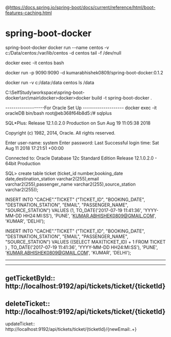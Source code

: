 @https://docs.spring.io/spring-boot/docs/current/reference/html/boot-features-caching.html 


# spring-boot-docker
spring-boot-docker
docker run --name centos -v c:/Data/centos:/var/lib/centos -d centos tail -f /dev/null

docker exec -it centos bash

docker run -p 9090:9090 -d kumarabhishek0809/spring-boot-docker:0.1.2

docker run -v c:/data:/data centos ls /data

C:\SelfStudy\workspace\spring-boot-docker\src\main\docker>docker>docker build -t spring-boot-docker .


-------------------For Oracle Set Up --------------------
 docker exec -it oracleDB bin/bash
root@eb368f64b8d5:/# sqlplus

SQL*Plus: Release 12.1.0.2.0 Production on Sun Aug 19 11:05:38 2018

Copyright (c) 1982, 2014, Oracle.  All rights reserved.

Enter user-name: system
Enter password: 
Last Successful login time: Sat Aug 11 2018 17:21:51 +00:00

Connected to:
Oracle Database 12c Standard Edition Release 12.1.0.2.0 - 64bit Production

SQL> create table ticket (ticket_id number,booking_date date,destination_station varchar2(255),email varchar2(255),passenger_name varchar2(255),source_station varchar2(255));


INSERT INTO "CACHE"."TICKET" ("TICKET_ID", "BOOKING_DATE", "DESTINATION_STATION", "EMAIL", "PASSENGER_NAME", "SOURCE_STATION") VALUES (1, TO_DATE('2017-07-19 11:41:36', 'YYYY-MM-DD HH24:MI:SS'), 'PUNE', 'KUMAR.ABHISHEK0809@GMAIL.COM', 'KUMAR', 'DELHI');

INSERT INTO "CACHE"."TICKET" ("TICKET_ID", "BOOKING_DATE", "DESTINATION_STATION", "EMAIL", "PASSENGER_NAME", "SOURCE_STATION") VALUES ((SELECT MAX(TICKET_ID) + 1 FROM TICKET ) , TO_DATE('2017-07-19 11:41:36', 'YYYY-MM-DD HH24:MI:SS'), 'PUNE', 'KUMAR.ABHISHEK0809@GMAIL.COM', 'KUMAR', 'DELHI');



--------------------------------
----------------------------------------------------------------------------------
getTicketById::
http://localhost:9192/api/tickets/ticket/{ticketId}
----------------------------------------------------------------------------------
deleteTicket::
http://localhost:9192/api/tickets/ticket/{ticketId}
----------------------------------------------------------------------------------
updateTicket::
http://localhost:9192/api/tickets/ticket/{ticketId}/{newEmail:.+}
